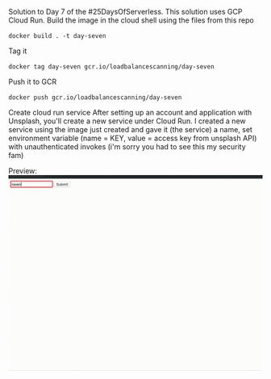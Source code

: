 Solution to Day 7 of the #25DaysOfServerless. This solution uses GCP Cloud Run.
Build the image in the cloud shell using the files from this repo
```
docker build . -t day-seven
```
Tag it
```
docker tag day-seven gcr.io/loadbalancescanning/day-seven
```
Push it to GCR
```
docker push gcr.io/loadbalancescanning/day-seven
```
Create cloud run service
After setting up an account and application with Unsplash, you'll create a new service under Cloud Run. I created a new service using the image just created and gave it (the service) a name, set environment variable (name = KEY, value = access key from unsplash API) with unauthenticated invokes (i'm sorry you had to see this my security fam)

Preview:
![alt text](preview.gif)